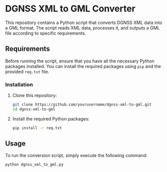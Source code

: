 # DGNSS XML to GML Converter

This repository contains a Python script that converts DGNSS XML data into a GML format. The script reads XML data, processes it, and outputs a GML file according to specific requirements.

## Requirements

Before running the script, ensure that you have all the necessary Python packages installed. You can install the required packages using `pip` and the provided `req.txt` file.

### Installation

1. Clone this repository:
    ```bash
    git clone https://github.com/yourusername/dgnss-xml-to-gml.git
    cd dgnss-xml-to-gml
    ```

2. Install the required Python packages:
    ```bash
    pip install -r req.txt
    ```

## Usage

To run the conversion script, simply execute the following command:

```bash
python dgnss_xml_to_gml.py
